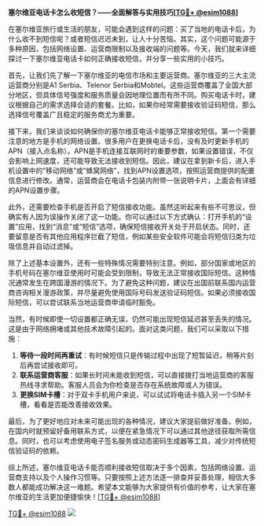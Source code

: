 **塞尔维亚电话卡怎么收短信？——全面解答与实用技巧[[TG💪+ @esim1088](https://t.me/s/esim1088)]**

在塞尔维亚旅行或生活的朋友，可能会遇到这样的问题：买了当地的电话卡后，为什么收不到短信呢？或者短信迟迟未到，让人十分苦恼。其实，这个问题可能源于多种原因，包括网络设置、运营商限制以及接收端的问题等。今天，我们就来详细探讨一下塞尔维亚电话卡如何正确接收短信，并分享一些实用的小技巧。

首先，让我们先了解一下塞尔维亚的电信市场和主要运营商。塞尔维亚的三大主流运营商分别是A1 Serbia、Telenor Serbia和Mobtel。这些运营商覆盖了全国大部分地区，但具体信号强度和服务质量会因地理位置而有所不同。购买电话卡时，建议根据自己的需求选择合适的套餐。比如，如果你经常需要接收验证码短信，那么选择信号覆盖广且稳定的服务商尤为重要。

接下来，我们来谈谈如何确保你的塞尔维亚电话卡能够正常接收短信。第一个需要注意的地方是手机的网络设置。很多用户在更换电话卡后，没有及时更新手机的APN（接入点名称）。APN是手机连接互联网时的重要参数，如果设置错误，不仅会影响上网速度，还可能导致无法接收到短信。因此，建议在拿到新卡后，进入手机设置中的“移动网络”或“蜂窝网络”，找到APN设置选项，按照运营商提供的配置信息进行修改。通常，运营商会在电话卡包装内附带一张说明卡片，上面会有详细的APN设置步骤。

此外，还需要检查手机是否开启了短信接收功能。虽然这听起来有些不可思议，但确实有人因为误操作关闭了这一功能。你可以通过以下方式确认：打开手机的“设置”应用，找到“消息”或“短信”选项，确保短信接收开关处于开启状态。同时，还要留意是否有其他应用程序拦截了短信，例如某些安全软件可能会将短信归类为垃圾信息并自动过滤掉。

除了上述基本设置外，还有一些特殊情况需要特别注意。例如，部分国家或地区的手机号码在塞尔维亚使用时可能会受到限制，导致无法正常接收国际短信。这种情况通常发生在跨国漫游的情况下。为了避免这种问题，建议在出国前联系国内运营商咨询相关漫游政策，并尽量避免使用国际号码发送验证码短信。如果必须接收国际短信，可以尝试联系当地运营商申请临时豁免。

当然，有时候即使一切设置都正确无误，仍然可能出现短信延迟甚至丢失的情况。这是由于网络拥堵或其他技术故障引起的。面对这类问题，我们可以采取以下措施：

1. **等待一段时间再重试**：有时候短信只是传输过程中出现了短暂延迟，稍等片刻后再尝试接收即可。
2. **联系运营商客服**：如果长时间未能收到短信，可以直接拨打当地运营商的客服热线寻求帮助。客服人员会为你检查是否存在系统故障或人为错误。
3. **更换SIM卡槽**：对于双卡手机用户来说，可以试试将电话卡插入另一个SIM卡槽，看看是否能改善接收效果。

最后，为了更好地应对未来可能出现的各种情况，建议大家提前做好准备。例如，在国内时就预留好备用联系方式，以便在紧急情况下可以通过其他途径获取所需信息。同时，也可以考虑使用电子签名服务或动态密码生成器等工具，减少对传统短信验证码的依赖。

综上所述，塞尔维亚电话卡能否顺利接收短信取决于多个因素，包括网络设置、运营商支持以及个人操作习惯等。只要按照上述方法逐一排查并妥善处理，相信大多数人都能成功解决这一难题。希望本文能够为大家提供有价值的参考，让大家在塞尔维亚的生活更加便捷愉快！[[TG💪+ @esim1088](https://t.me/s/esim1088)]

[TG💪+ @esim1088](https://t.me/s/esim1088) ![](https://i.postimg.cc/4NQfJmqS/Snipaste-2025-05-13-00-14-12.png)